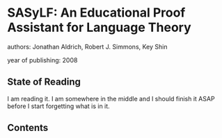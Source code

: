 # SASyLF: An Educational Proof Assistant for Language Theory

authors: Jonathan Aldrich, Robert J. Simmons, Key Shin

year of publishing: 2008


## State of Reading
I am reading it. I am somewhere in the middle and I should finish it ASAP before I start forgetting what is in it.


## Contents
